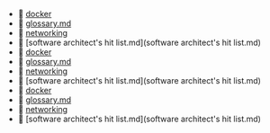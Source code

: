 * 📂 [docker](docker)
* 📄 [glossary.md](glossary.md)
* 📂 [networking](networking)
* 📄 [software architect's hit list.md](software architect's hit list.md)
* 📂 [docker](docker)
* 📄 [glossary.md](glossary.md)
* 📂 [networking](networking)
* 📄 [software architect's hit list.md](software architect's hit list.md)
* 📂 [docker](docker)
* 📄 [glossary.md](glossary.md)
* 📂 [networking](networking)
* 📄 [software architect's hit list.md](software architect's hit list.md)
